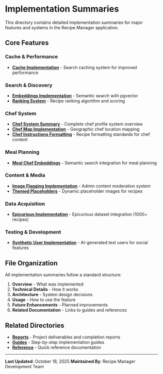 # Implementation Summaries

This directory contains detailed implementation summaries for major features and systems in the Recipe Manager application.

## Core Features

### Cache & Performance
- **[Cache Implementation](CACHE_IMPLEMENTATION_SUMMARY.md)** - Search caching system for improved performance

### Search & Discovery
- **[Embeddings Implementation](EMBEDDINGS_IMPLEMENTATION_CHECKLIST.md)** - Semantic search with pgvector
- **[Ranking System](RANKING_SYSTEM_SUMMARY.md)** - Recipe ranking algorithm and scoring

### Chef System
- **[Chef System Summary](CHEF_SYSTEM_SUMMARY.md)** - Complete chef profile system overview
- **[Chef Map Implementation](CHEF_MAP_IMPLEMENTATION_SUMMARY.md)** - Geographic chef location mapping
- **[Chef Instructions Formatting](CHEF_INSTRUCTIONS_FORMATTING_SUMMARY.md)** - Recipe formatting standards for chef content

### Meal Planning
- **[Meal Chef Embeddings](MEAL_CHEF_EMBEDDINGS_SUMMARY.md)** - Semantic search integration for meal planning

### Content & Media
- **[Image Flagging Implementation](IMAGE_FLAGGING_IMPLEMENTATION_SUMMARY.md)** - Admin content moderation system
- **[Themed Placeholders](THEMED_PLACEHOLDERS_SUMMARY.md)** - Dynamic placeholder images for recipes

### Data Acquisition
- **[Epicurious Implementation](EPICURIOUS_IMPLEMENTATION_SUMMARY.md)** - Epicurious dataset integration (1000+ recipes)

### Testing & Development
- **[Synthetic User Implementation](SYNTHETIC_USER_IMPLEMENTATION_SUMMARY.md)** - AI-generated test users for social features

## File Organization

All implementation summaries follow a standard structure:
1. **Overview** - What was implemented
2. **Technical Details** - How it works
3. **Architecture** - System design decisions
4. **Usage** - How to use the feature
5. **Future Enhancements** - Planned improvements
6. **Related Documentation** - Links to guides and references

## Related Directories

- **[Reports](../reports/)** - Project deliverables and completion reports
- **[Guides](../../guides/)** - Step-by-step implementation guides
- **[Reference](../../reference/)** - Quick reference documentation

---

**Last Updated**: October 18, 2025
**Maintained By**: Recipe Manager Development Team
